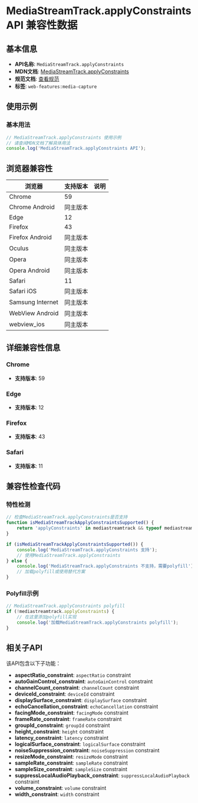 # MediaStreamTrack.applyConstraints API 兼容性数据

## 基本信息

- **API名称**: `MediaStreamTrack.applyConstraints`
- **MDN文档**: [MediaStreamTrack.applyConstraints](https://developer.mozilla.org/docs/Web/API/MediaStreamTrack/applyConstraints)
- **规范文档**: [查看规范](https://w3c.github.io/mediacapture-main/#dom-mediastreamtrack-applyconstraints)
- **标签**: `web-features:media-capture`

## 使用示例

### 基本用法

```javascript
// MediaStreamTrack.applyConstraints 使用示例
// 请查阅MDN文档了解具体用法
console.log('MediaStreamTrack.applyConstraints API');
```

## 浏览器兼容性

| 浏览器 | 支持版本 | 说明 |
|--------|----------|------|
| Chrome | 59 |  |
| Chrome Android | 同主版本 |  |
| Edge | 12 |  |
| Firefox | 43 |  |
| Firefox Android | 同主版本 |  |
| Oculus | 同主版本 |  |
| Opera | 同主版本 |  |
| Opera Android | 同主版本 |  |
| Safari | 11 |  |
| Safari iOS | 同主版本 |  |
| Samsung Internet | 同主版本 |  |
| WebView Android | 同主版本 |  |
| webview_ios | 同主版本 |  |

## 详细兼容性信息

### Chrome

- **支持版本**: 59

### Edge

- **支持版本**: 12

### Firefox

- **支持版本**: 43

### Safari

- **支持版本**: 11

## 兼容性检查代码

### 特性检测

```javascript
// 检查MediaStreamTrack.applyConstraints是否支持
function isMediaStreamTrackApplyConstraintsSupported() {
    return 'applyConstraints' in mediastreamtrack && typeof mediastreamtrack.applyConstraints === 'function';
}

if (isMediaStreamTrackApplyConstraintsSupported()) {
    console.log('MediaStreamTrack.applyConstraints 支持');
    // 使用MediaStreamTrack.applyConstraints
} else {
    console.log('MediaStreamTrack.applyConstraints 不支持，需要polyfill');
    // 加载polyfill或使用替代方案
}
```

### Polyfill示例

```javascript
// MediaStreamTrack.applyConstraints polyfill
if (!mediastreamtrack.applyConstraints) {
    // 在这里添加polyfill实现
    console.log('加载MediaStreamTrack.applyConstraints polyfill');
}
```

## 相关子API

该API包含以下子功能：

- **aspectRatio_constraint**: `aspectRatio` constraint
- **autoGainControl_constraint**: `autoGainControl` constraint
- **channelCount_constraint**: `channelCount` constraint
- **deviceId_constraint**: `deviceId` constraint
- **displaySurface_constraint**: `displaySurface` constraint
- **echoCancellation_constraint**: `echoCancellation` constraint
- **facingMode_constraint**: `facingMode` constraint
- **frameRate_constraint**: `frameRate` constraint
- **groupId_constraint**: `groupId` constraint
- **height_constraint**: `height` constraint
- **latency_constraint**: `latency` constraint
- **logicalSurface_constraint**: `logicalSurface` constraint
- **noiseSuppression_constraint**: `noiseSuppression` constraint
- **resizeMode_constraint**: `resizeMode` constraint
- **sampleRate_constraint**: `sampleRate` constraint
- **sampleSize_constraint**: `sampleSize` constraint
- **suppressLocalAudioPlayback_constraint**: `suppressLocalAudioPlayback` constraint
- **volume_constraint**: `volume` constraint
- **width_constraint**: `width` constraint

